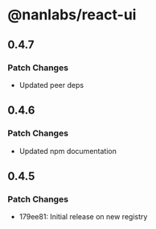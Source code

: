 # @nanlabs/react-ui

## 0.4.7

### Patch Changes

- Updated peer deps

## 0.4.6

### Patch Changes

- Updated npm documentation

## 0.4.5

### Patch Changes

- 179ee81: Initial release on new registry
